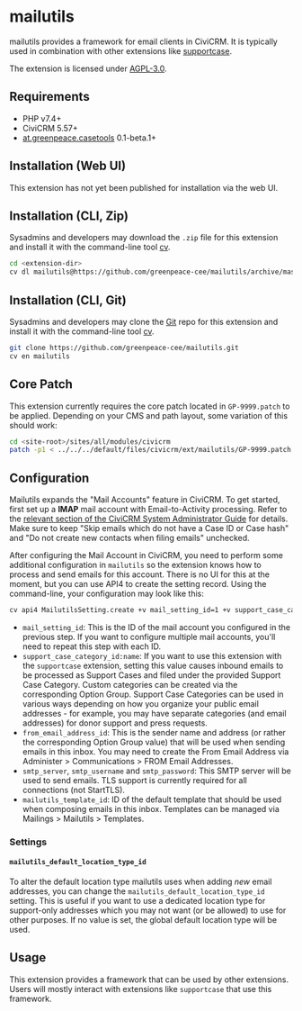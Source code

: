 # mailutils

mailutils provides a framework for email clients in CiviCRM. It is typically
used in combination with other extensions like [supportcase](https://github.com/greenpeace-cee/supportcase).

The extension is licensed under [AGPL-3.0](LICENSE.txt).

## Requirements

* PHP v7.4+
* CiviCRM 5.57+
* [at.greenpeace.casetools](https://github.com/greenpeace-cee/at.greenpeace.casetools) 0.1-beta.1+

## Installation (Web UI)

This extension has not yet been published for installation via the web UI.

## Installation (CLI, Zip)

Sysadmins and developers may download the `.zip` file for this extension and
install it with the command-line tool [cv](https://github.com/civicrm/cv).

```bash
cd <extension-dir>
cv dl mailutils@https://github.com/greenpeace-cee/mailutils/archive/master.zip
```

## Installation (CLI, Git)

Sysadmins and developers may clone the [Git](https://en.wikipedia.org/wiki/Git) repo for this extension and
install it with the command-line tool [cv](https://github.com/civicrm/cv).

```bash
git clone https://github.com/greenpeace-cee/mailutils.git
cv en mailutils
```

## Core Patch

This extension currently requires the core patch located in `GP-9999.patch`
to be applied. Depending on your CMS and path layout, some variation of this
should work:

```bash
cd <site-root>/sites/all/modules/civicrm
patch -p1 < ../../../default/files/civicrm/ext/mailutils/GP-9999.patch
```

## Configuration

Mailutils expands the "Mail Accounts" feature in CiviCRM. To get started, first
set up a **IMAP** mail account with Email-to-Activity processing. Refer
to the [relevant section of the CiviCRM System Administrator Guide](https://docs.civicrm.org/sysadmin/en/latest/setup/civimail/inbound/#autofiling-email-activities-via-emailprocessor)
for details. Make sure to keep "Skip emails which do not have a Case ID or Case hash"
and "Do not create new contacts when filing emails" unchecked.

After configuring the Mail Account in CiviCRM, you need to perform some additional
configuration in `mailutils` so the extension knows how to process and send
emails for this account. There is no UI for this at the moment, but you can
use API4 to create the setting record. Using the command-line, your configuration
may look like this:

```bash
cv api4 MailutilsSetting.create +v mail_setting_id=1 +v support_case_category_id:name=without_category +v from_email_address_id=1 +v smtp_server=example.com +v smtp_port=587 +v smtp_username=user@example.com +v smtp_password=secret
```

* `mail_setting_id`: This is the ID of the mail account you configured in the previous step.
  If you want to configure multiple mail accounts, you'll need to repeat this step with each ID.
* `support_case_category_id:name`: If you want to use this extension with the `supportcase`
  extension, setting this value causes inbound emails to be processed as Support Cases and filed
  under the provided Support Case Category. Custom categories can be created via the corresponding
  Option Group. Support Case Categories can be used in various ways depending on how you organize
  your public email addresses - for example, you may have separate categories (and email addresses)
  for donor support and press requests.
* `from_email_address_id`: This is the sender name and address (or rather the corresponding Option Group value)
  that will be used when sending emails in this inbox. You may need to create the From Email Address via
  Administer > Communications > FROM Email Addresses.
* `smtp_server`, `smtp_username` and `smtp_password`: This SMTP server will be used to send emails.
  TLS support is currently required for all connections (not StartTLS).
* `mailutils_template_id`: ID of the default template that should be used when composing emails
  in this inbox. Templates can be managed via Mailings > Mailutils > Templates.

### Settings

#### `mailutils_default_location_type_id`

To alter the default location type mailutils uses when adding *new* email
addresses, you can change the `mailutils_default_location_type_id` setting.
This is useful if you want to use a dedicated location type for support-only
addresses which you may not want (or be allowed) to use for other purposes.
If no value is set, the global default location type will be used.

## Usage

This extension provides a framework that can be used by other extensions. Users
will mostly interact with extensions like `supportcase` that use this framework.

